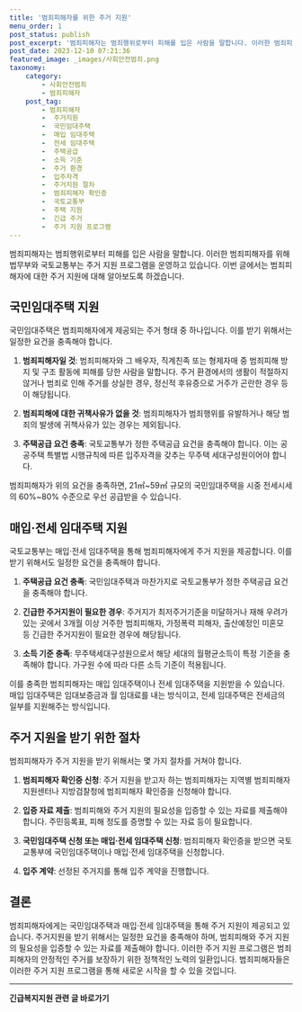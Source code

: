 ```yaml
---
title: '범죄피해자를 위한 주거 지원'
menu_order: 1
post_status: publish
post_excerpt: '범죄피해자는 범죄행위로부터 피해를 입은 사람을 말합니다. 이러한 범죄피해자를 위해 법무부와 국토교통부는 주거 지원 프로그램을 운영하고 있습니다. 이번 글에서는 범죄피해자에 대한 주거 지원에 대해 알아보도록 하겠습니다.'
post_date: 2023-12-10 07:21:36
featured_image: _images/사회안전범죄.png
taxonomy:
    category:
        - 사회안전범죄
        - 범죄피해자
    post_tag:
        - 범죄피해자
        -  주거지원
        -  국민임대주택
        -  매입 임대주택
        -  전세 임대주택
        -  주택공급
        -  소득 기준
        -  주거 환경
        -  입주자격
        -  주거지원 절차
        -  범죄피해자 확인증
        -  국토교통부
        -  주택 지원
        -  긴급 주거
        -  주거 지원 프로그램
---
```



범죄피해자는 범죄행위로부터 피해를 입은 사람을 말합니다. 이러한 범죄피해자를 위해 법무부와 국토교통부는 주거 지원 프로그램을 운영하고 있습니다. 이번 글에서는 범죄피해자에 대한 주거 지원에 대해 알아보도록 하겠습니다.

## 국민임대주택 지원

국민임대주택은 범죄피해자에게 제공되는 주거 형태 중 하나입니다. 이를 받기 위해서는 일정한 요건을 충족해야 합니다.

1. **범죄피해자일 것**: 범죄피해자와 그 배우자, 직계친족 또는 형제자매 중 범죄피해 방지 및 구조 활동에 피해를 당한 사람을 말합니다. 주거 환경에서의 생활이 적절하지 않거나 범죄로 인해 주거를 상실한 경우, 정신적 후유증으로 거주가 곤란한 경우 등이 해당됩니다.

2. **범죄피해에 대한 귀책사유가 없을 것**: 범죄피해자가 범죄행위를 유발하거나 해당 범죄의 발생에 귀책사유가 있는 경우는 제외됩니다.

3. **주택공급 요건 충족**: 국토교통부가 정한 주택공급 요건을 충족해야 합니다. 이는 공공주택 특별법 시행규칙에 따른 입주자격을 갖추는 무주택 세대구성원이어야 합니다.

범죄피해자가 위의 요건을 충족하면, 21㎡~59㎡ 규모의 국민임대주택을 시중 전세시세의 60%~80% 수준으로 우선 공급받을 수 있습니다.

## 매입·전세 임대주택 지원

국토교통부는 매입·전세 임대주택을 통해 범죄피해자에게 주거 지원을 제공합니다. 이를 받기 위해서도 일정한 요건을 충족해야 합니다.

1. **주택공급 요건 충족**: 국민임대주택과 마찬가지로 국토교통부가 정한 주택공급 요건을 충족해야 합니다.

2. **긴급한 주거지원이 필요한 경우**: 주거지가 최저주거기준을 미달하거나 재해 우려가 있는 곳에서 3개월 이상 거주한 범죄피해자, 가정폭력 피해자, 출산예정인 미혼모 등 긴급한 주거지원이 필요한 경우에 해당됩니다.

3. **소득 기준 충족**: 무주택세대구성원으로서 해당 세대의 월평균소득이 특정 기준을 충족해야 합니다. 가구원 수에 따라 다른 소득 기준이 적용됩니다.

이를 충족한 범죄피해자는 매입 임대주택이나 전세 임대주택을 지원받을 수 있습니다. 매입 임대주택은 임대보증금과 월 임대료를 내는 방식이고, 전세 임대주택은 전세금의 일부를 지원해주는 방식입니다.

## 주거 지원을 받기 위한 절차

범죄피해자가 주거 지원을 받기 위해서는 몇 가지 절차를 거쳐야 합니다.

1. **범죄피해자 확인증 신청**: 주거 지원을 받고자 하는 범죄피해자는 지역별 범죄피해자지원센터나 지방검찰청에 범죄피해자 확인증을 신청해야 합니다.

2. **입증 자료 제출**: 범죄피해와 주거 지원의 필요성을 입증할 수 있는 자료를 제출해야 합니다. 주민등록표, 피해 정도를 증명할 수 있는 자료 등이 필요합니다.

3. **국민임대주택 신청 또는 매입·전세 임대주택 신청**: 범죄피해자 확인증을 받으면 국토교통부에 국민임대주택이나 매입·전세 임대주택을 신청합니다.

4. **입주 계약**: 선정된 주거지를 통해 입주 계약을 진행합니다.

## 결론

범죄피해자에게는 국민임대주택과 매입·전세 임대주택을 통해 주거 지원이 제공되고 있습니다. 주거지원을 받기 위해서는 일정한 요건을 충족해야 하며, 범죄피해와 주거 지원의 필요성을 입증할 수 있는 자료를 제출해야 합니다. 이러한 주거 지원 프로그램은 범죄피해자의 안정적인 주거를 보장하기 위한 정책적인 노력의 일환입니다. 범죄피해자들은 이러한 주거 지원 프로그램을 통해 새로운 시작을 할 수 있을 것입니다.
<!-- wp:separator -->
<hr class="wp-block-separator has-alpha-channel-opacity"/>
<!-- /wp:separator -->

<!-- wp:group {"backgroundColor":"base","layout":{"type":"constrained"}} -->
<div class="wp-block-group has-base-background-color has-background"><!-- wp:paragraph {"align":"center","fontSize":"medium"} -->
<p class="has-text-align-center has-large-font-size"><strong>긴급복지지원 관련 글 바로가기</strong></p>
<!-- /wp:paragraph -->


<!-- wp:latest-posts
{"categories":[{"id":15519,"count":19,"description":"","link":"https://uknowlaw.com/category/%ea%b8%b4%ea%b8%89%eb%b3%b5%ec%a7%80%ec%a7%80%ec%9b%90/","name":"긴급복지지원","slug":"긴급복지지원","taxonomy":"category","parent":0,"meta":[],"_links":{"self":[{"href":"https://uknowlaw.com/wp-json/wp/v2/categories/15519"}],"collection":[{"href":"https://uknowlaw.com/wp-json/wp/v2/categories"}],"about":[{"href":"https://uknowlaw.com/wp-json/wp/v2/taxonomies/category"}],"wp:post_type":[{"href":"https://uknowlaw.com/wp-json/wp/v2/posts?categories=15519"}],"curies":[{"name":"wp","href":"https://api.w.org/{rel}","templated":true}]}}],"postsToShow":100,"excerptLength":28,"postLayout":"grid","columns":2,"featuredImageAlign":"left","featuredImageSizeSlug":"large","fontSize":"small"} /--></div>
<!-- /wp:group -->